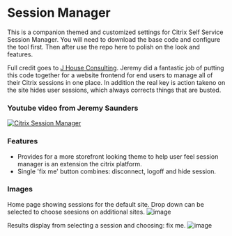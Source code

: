 # Session Manager
This is a companion themed and customized settings for Citrix Self Service Session Manager. You will need to download the base code and configure the tool first. Then after use the repo here to polish on the look and features.

Full credit goes to [J House Consulting](https://www.jhouseconsulting.com/jhouseconsulting/2020/08/28/citrix-self-service-session-reset-tool-2106). Jeremy did a fantastic job of putting this code together for a website frontend for end users to manage all of their Citrix sessions in one place. In addition the real key is action takeno on the site hides user sessions, which always corrects things that are busted.

### Youtube video from Jeremy Saunders
[![Citrix Session Manager](https://github.com/virtualizebrief/collection/assets/153381859/e80bb0fe-cb55-4ff6-9c86-9ef5f214b3c0)](https://www.youtube.com/watch?v=tze6cf-9xfk "Citrix Session Manager")

### Features
- Provides for a more storefront looking theme to help user feel session manager is an extension the citrix platform.
- Single 'fix me' button combines: disconnect, logoff and hide session.

### Images
Home page showing sessions for the default site. Drop down can be selected to choose seesions on additional sites.
![image](https://github.com/virtualizebrief/collection/assets/153381859/33206185-cdef-49e2-b0a2-ffead1dfb647)

Results display from selecting a session and choosing: fix me.
![image](https://github.com/virtualizebrief/collection/assets/153381859/83a30129-c297-4bdc-bc71-9a63134a09e3)
